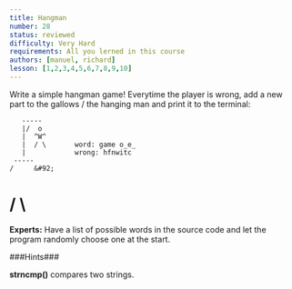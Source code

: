 ```yaml
---
title: Hangman
number: 28
status: reviewed
difficulty: Very Hard
requirements: All you lerned in this course
authors: [manuel, richard]
lesson: [1,2,3,4,5,6,7,8,9,10]
---
```


Write a simple hangman game! Everytime the player is wrong,
add a new part to the gallows / the hanging man and print it to the terminal:

       -----    
       |/  o
       |  ^W^
       |  / \       word: game o_e_
       |            wrong: hfnwitc
     -----   
    /     &#92;
   /       \
==============

**Experts:** Have a list of possible words in the source code and let the program randomly choose one at the start.

###Hints###

**strncmp()** compares two strings. 
